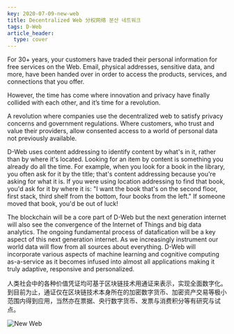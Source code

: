 ```yaml
---
key: 2020-07-09-new-web
title: Decentralized Web 分权网络 분산 네트워크
tags: D-Web
article_header:
  type: cover
---
```


For 30+ years, your customers have traded their personal information for free services on the Web. Email, physical addresses, sensitive data, and more, have been handed over in order to access the products, services, and connections that you offer.

However, the time has come where innovation and privacy have finally collided with each other, and it’s time for a revolution.

A revolution where companies use the decentralized web to satisfy privacy concerns and government regulations. Where customers, who trust and value their providers, allow consented access to a world of personal data not previously available.

D-Web uses content addressing to identify content by what's in it, rather than by where it's located. Looking for an item by content is something you already do all the time. For example, when you look for a book in the library, you often ask for it by the title; that's content addressing because you're asking for what it is. If you were using location addressing to find that book, you'd ask for it by where it is: "I want the book that's on the second floor, first stack, third shelf from the bottom, four books from the left." If someone moved that book, you'd be out of luck!

The blockchain will be a core part of D-Web but the next generation internet will also see the convergence of the Internet of Things and big data analytics. The ongoing fundamental process of datafication will be a key aspect of this next generation internet. As we increasingly instrument our world data will flow from all sources about everything. D-Web will incorporate various aspects of machine learning and cognitive computing as-a-service as it becomes infused into almost all applications making it truly adaptive, responsive and personalized.

人类社会中的各种价值凭证均可基于区块链技术用通证来表示，实现全面数字化。到目前为止，通证仅在区块链技术本身所在的加密数字货币、加密资产交易等极小范围内得到应用，当然亦在票据、央行数字货币、发票与消费积分等有研究与试点。

![New Web](https://tenetai.com/dweb.jpg)

<!--more-->
